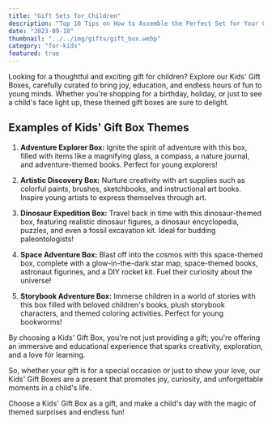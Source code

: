 ```yaml
---
title: "Gift Sets for Children"
description: "Top 10 Tips on How to Assemble the Perfect Set for Your Child"
date: "2023-09-18"
thumbnail: "../../img/gifts/gift_box.webp"
category: "for-kids"
featured: true
---
```

Looking for a thoughtful and exciting gift for children? Explore our Kids' Gift Boxes, carefully curated to bring joy, education, and endless hours of fun to young minds. Whether you're shopping for a birthday, holiday, or just to see a child's face light up, these themed gift boxes are sure to delight.

## Examples of Kids' Gift Box Themes

1. **Adventure Explorer Box:** Ignite the spirit of adventure with this box, filled with items like a magnifying glass, a compass, a nature journal, and adventure-themed books. Perfect for young explorers!

2. **Artistic Discovery Box:** Nurture creativity with art supplies such as colorful paints, brushes, sketchbooks, and instructional art books. Inspire young artists to express themselves through art.

3. **Dinosaur Expedition Box:** Travel back in time with this dinosaur-themed box, featuring realistic dinosaur figures, a dinosaur encyclopedia, puzzles, and even a fossil excavation kit. Ideal for budding paleontologists!

4. **Space Adventure Box:** Blast off into the cosmos with this space-themed box, complete with a glow-in-the-dark star map, space-themed books, astronaut figurines, and a DIY rocket kit. Fuel their curiosity about the universe!

5. **Storybook Adventure Box:** Immerse children in a world of stories with this box filled with beloved children's books, plush storybook characters, and themed coloring activities. Perfect for young bookworms!

By choosing a Kids' Gift Box, you're not just providing a gift; you're offering an immersive and educational experience that sparks creativity, exploration, and a love for learning.

So, whether your gift is for a special occasion or just to show your love, our Kids' Gift Boxes are a present that promotes joy, curiosity, and unforgettable moments in a child's life.

Choose a Kids' Gift Box as a gift, and make a child's day with the magic of themed surprises and endless fun!
